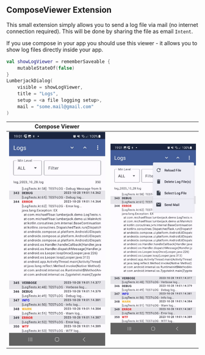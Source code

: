 ## ComposeViewer Extension

This small extension simply allows you to send a log file via mail (no internet connection required). This will be done by sharing the file as email `Intent`.

If you use compose in your app you should use this viewer - it allows you to show log files directly inside your app.

```kotlin
val showLogViewer = rememberSaveable {
    mutableStateOf(false)
}
LumberjackDialog(
    visible = showLogViewer,
    title = "Logs",
    setup = <a file logging setup>,
    mail = "some.mail@gmail.com"
)
```

| Compose Viewer | |
|-|-|
| ![Viewer](screenshots/compose-viewer1.jpg) | ![Viewer](screenshots/compose-viewer2.jpg) |